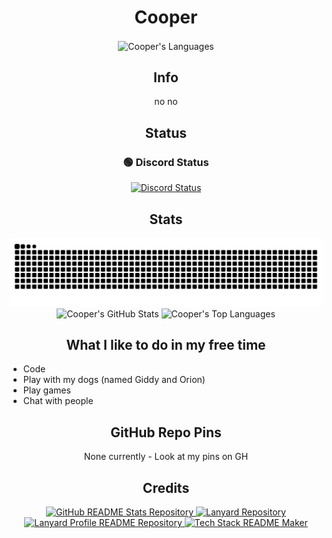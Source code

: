 <h1 align="center">Cooper</h1>

<p align="center">
<img align="center" src="https://github-readme-tech-stack.vercel.app/api/cards?title=Cooper%27s+Languages&align=center&fontFamily=Gotham+Black&showBorder=false&lineCount=1&theme=catppuccin_mocha&bg=%231e1e2e&badge=%23181825&border=%236c7086&titleColor=%2394e2d5&line1=javascript%2CJavaScript%2CF0DB4F%3Bhtml5%2CHTML%2CF16529%3Bcplusplus%2CC%2B%2B%2C2872cf%3Blua%2CLua%2C2041d7%3B" alt="Cooper's Languages" /></p>

<h2 align="center">Info</h2>
<p align="center">no no</p>

<h2 align="center">Status</h2>
<h3 align="center">🟢 Discord Status</h3>
<p align="center">
  <a href="https://discord.com/users/594864203102158859">
    <img src="https://lanyard.cnrad.dev/api/594864203102158859?hideDiscrim=true&idleMessage=Cooper%20is%20currently%20not%20playing%20anything%20at%20the%20moment." alt="Discord Status" />
  </a>
</p>

[//]: # (remove riitag)
[/]: # (https://tag.rc24.xyz/594864203102158859/tag.png <- pic | link -> https://tag.rc24.xyz/594864203102158859)
<h2 align="center">Stats</h2>
<p align="center">
<picture><source media="(prefers-color-scheme: dark)" srcset="https://raw.githubusercontent.com/coopeeo/coopeeo/snekOutput/github-snake-dark.svg" /><source media="(prefers-color-scheme: light)" srcset="https://raw.githubusercontent.com/coopeeo/coopeeo/snekOutput/github-snake.svg" /><img alt="github-snake" src="https://raw.githubusercontent.com/coopeeo/coopeeo/snekOutput/github-snake.svg" /></picture>
<img src="https://readme-stats-selfhost-git-main-coopplayzz.vercel.app/api?username=coopeeo&bg_color=1e1e2e&text_color=cdd6f4&icon_color=cba6f7&title_color=94e2d5&hide_border=true#gh-dark-mode-only" alt="Cooper's GitHub Stats" />
<img src="https://readme-stats-selfhost-git-main-coopplayzz.vercel.app/api/top-langs/?username=coopeeo&bg_color=1e1e2e&text_color=cdd6f4&icon_color=cba6f7&title_color=94e2d5&hide_border=true#gh-dark-mode-only" alt="Cooper's Top Languages" />
</p>

<h2 align="center">What I like to do in my free time</h2>
<ul>
  <li>Code</li>
  <li>Play with my dogs (named Giddy and Orion)</li>
  <li>Play games</li>
  <li>Chat with people</li>
</ul>

<h2 align="center">GitHub Repo Pins</h2>
<p align="center">None currently - Look at my pins on GH</p>

<h2 align="center">Credits</h2>
<p align="center">
  <a href="https://github.com/anuraghazra/github-readme-stats">
    <img src="https://readme-stats-selfhost-git-main-coopplayzz.vercel.app/api/pin/?username=anuraghazra&bg_color=1e1e2e&text_color=cdd6f4&icon_color=cba6f7&title_color=94e2d5&repo=github-readme-stats" alt="GitHub README Stats Repository" />
  </a>
  <a href="https://github.com/Phineas/lanyard">
    <img src="https://readme-stats-selfhost-git-main-coopplayzz.vercel.app/api/pin/?username=phineas&bg_color=1e1e2e&text_color=cdd6f4&icon_color=cba6f7&title_color=94e2d5&repo=lanyard" alt="Lanyard Repository" />
  </a>
  <a href="https://github.com/cnrad/lanyard-profile-readme">
    <img src="https://readme-stats-selfhost-git-main-coopplayzz.vercel.app/api/pin/?username=cnrad&bg_color=1e1e2e&text_color=cdd6f4&icon_color=cba6f7&title_color=94e2d5&repo=lanyard-profile-readme" alt="Lanyard Profile README Repository" />
  </a>
  <a href="https://github-readme-tech-stack.vercel.app/">
    <img src="https://readme-stats-selfhost-git-main-coopplayzz.vercel.app/api/pin/?username=0l1v3rr&bg_color=1e1e2e&text_color=cdd6f4&icon_color=cba6f7&title_color=94e2d5&repo=github-readme-tech-stack" alt="Tech Stack README Maker" />
  </a>
  <!--a href="https://github.com/RiiConnect24/RiiTag">
    <img src="https://readme-stats-selfhost-git-main-coopplayzz.vercel.app/api/pin/?username=RiiConnect24&bg_color=1e1e2e&text_color=cdd6f4&icon_color=cba6f7&title_color=94e2d5&repo=RiiTag" alt="RiiTag" />
  </a-->
</p>
